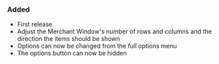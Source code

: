 ### Added
- First release
- Adjust the Merchant Window's number of rows and columns and the direction the items should be shown
- Options can now be changed from the full options menu
- The options button can now be hidden